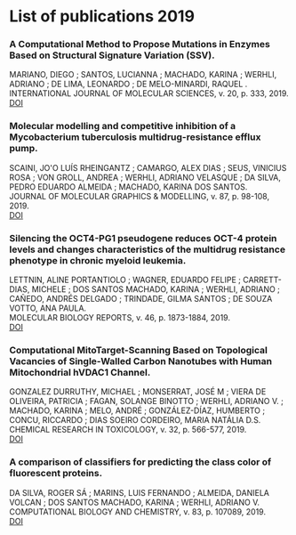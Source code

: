 # List of publications 2019

### A Computational Method to Propose Mutations in Enzymes Based on Structural Signature Variation (SSV).
MARIANO, DIEGO ; SANTOS, LUCIANNA ; MACHADO, KARINA ; WERHLI, ADRIANO ; DE LIMA, LEONARDO ; DE MELO-MINARDI, RAQUEL . <br />
INTERNATIONAL JOURNAL OF MOLECULAR SCIENCES, v. 20, p. 333, 2019.<br />
[DOI](http://dx.doi.org/10.3390/ijms20020333)

### Molecular modelling and competitive inhibition of a Mycobacterium tuberculosis multidrug-resistance efflux pump.
SCAINI, JO'O LUÍS RHEINGANTZ ; CAMARGO, ALEX DIAS ; SEUS, VINICIUS ROSA ; VON GROLL, ANDREA ; WERHLI, ADRIANO VELASQUE ; DA SILVA, PEDRO EDUARDO ALMEIDA ; MACHADO, KARINA DOS SANTOS. <br />
JOURNAL OF MOLECULAR GRAPHICS & MODELLING, v. 87, p. 98-108, 2019.<br />
[DOI](https://www.sciencedirect.com/science/article/abs/pii/S109332631830411X?via%3Dihub)

### Silencing the OCT4-PG1 pseudogene reduces OCT-4 protein levels and changes characteristics of the multidrug resistance phenotype in chronic myeloid leukemia.
LETTNIN, ALINE PORTANTIOLO ; WAGNER, EDUARDO FELIPE ; CARRETT-DIAS, MICHELE ; DOS SANTOS MACHADO, KARINA ; WERHLI, ADRIANO ; CAÑEDO, ANDRÉS DELGADO ; TRINDADE, GILMA SANTOS ; DE SOUZA VOTTO, ANA PAULA.<br />
MOLECULAR BIOLOGY REPORTS, v. 46, p. 1873-1884, 2019.<br />
[DOI](http://dx.doi.org/10.1007/s11033-019-04639-4)

### Computational MitoTarget-Scanning Based on Topological Vacancies of Single-Walled Carbon Nanotubes with Human Mitochondrial hVDAC1 Channel.
GONZALEZ DURRUTHY, MICHAEL ; MONSERRAT, JOSÉ M ; VIERA DE OLIVEIRA, PATRICIA ; FAGAN, SOLANGE BINOTTO ; WERHLI, ADRIANO V. ; MACHADO, KARINA ; MELO, ANDRÉ ; GONZÁLEZ-DÍAZ, HUMBERTO ; CONCU, RICCARDO ; DIAS SOEIRO CORDEIRO, MARIA NATÁLIA D.S.<br />
CHEMICAL RESEARCH IN TOXICOLOGY, v. 32, p. 566-577, 2019.<br />
[DOI](https://pubs.acs.org/doi/10.1021/acs.chemrestox.8b00266)

### A comparison of classifiers for predicting the class color of fluorescent proteins.
DA SILVA, ROGER SÁ ; MARINS, LUIS FERNANDO ; ALMEIDA, DANIELA VOLCAN ; DOS SANTOS MACHADO, KARINA ; WERHLI, ADRIANO V.<br />
COMPUTATIONAL BIOLOGY AND CHEMISTRY, v. 83, p. 107089, 2019.<br />
[DOI](https://linkinghub.elsevier.com/retrieve/pii/S1476927119304712)
